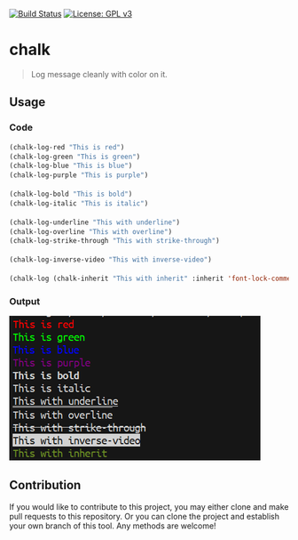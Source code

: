 [![Build Status](https://travis-ci.com/jcs-elpa/chalk.svg?branch=master)](https://travis-ci.com/jcs-elpa/chalk)
[![License: GPL v3](https://img.shields.io/badge/License-GPL%20v3-blue.svg)](https://www.gnu.org/licenses/gpl-3.0)

# chalk
> Log message cleanly with color on it.

## Usage

### Code

```el
(chalk-log-red "This is red")
(chalk-log-green "This is green")
(chalk-log-blue "This is blue")
(chalk-log-purple "This is purple")

(chalk-log-bold "This is bold")
(chalk-log-italic "This is italic")

(chalk-log-underline "This with underline")
(chalk-log-overline "This with overline")
(chalk-log-strike-through "This with strike-through")

(chalk-log-inverse-video "This with inverse-video")

(chalk-log (chalk-inherit "This with inherit" :inherit 'font-lock-comment-face))
```

### Output

<img src="./etc/demo.png"/>

## Contribution

If you would like to contribute to this project, you may either
clone and make pull requests to this repository. Or you can
clone the project and establish your own branch of this tool.
Any methods are welcome!
